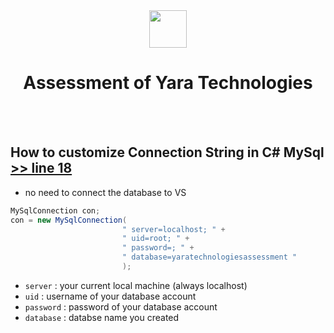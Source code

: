 <div align="center">
 <img src="https://cdn.cdnlogo.com/logos/c/27/c.svg" width=60>
 <h1> Assessment of Yara Technologies </h1>
</div>
<br><br>

## How to customize Connection String in C# MySql [ >> line 18 ](/YaraTechnologiesAssesment/DBData.cs)

 * no need to connect the database to VS
 ```c#
MySqlConnection con;
con = new MySqlConnection(
                          " server=localhost; " + 
                          " uid=root; " +
                          " password=; " +
                          " database=yaratechnologiesassessment "
                          ); 
```
 - ` server ` : your current local machine (always localhost)
 - ` uid ` : username of your database account
 - ` password ` : password of your database account
 - ` database ` : databse name you created
